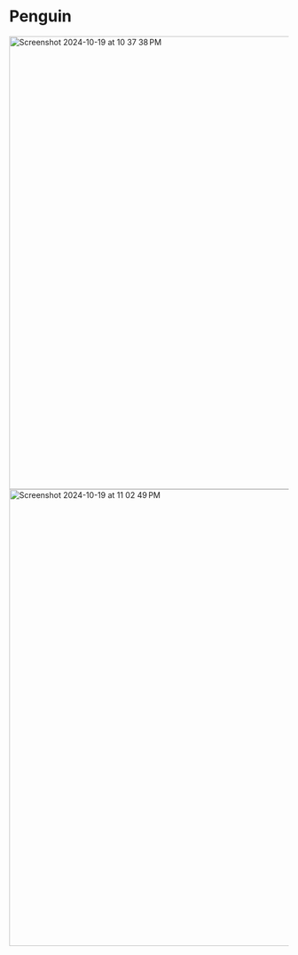 # Penguin
<img width="815" alt="Screenshot 2024-10-19 at 10 37 38 PM" src="https://github.com/user-attachments/assets/af128192-5837-45fd-8d7e-de41b231939b">

<img width="822" alt="Screenshot 2024-10-19 at 11 02 49 PM" src="https://github.com/user-attachments/assets/c8fcfb49-af00-4d80-8907-efcd39b56ab8">